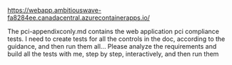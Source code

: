 https://webapp.ambitiouswave-fa8284ee.canadacentral.azurecontainerapps.io/

The pci-appendixconly.md contains the web application pci compliance tests. I need to create tests for all the controls in the doc, according to the guidance, and then run them all... Please analyze the requirements and build all the tests with me, step by step, interactively, and then run them